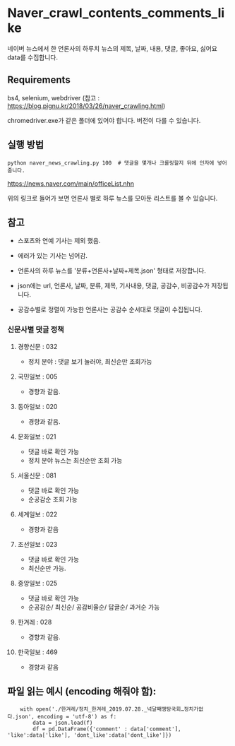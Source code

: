 # Naver_crawl_contents_comments_like
네이버 뉴스에서 한 언론사의 하루치 뉴스의 제목, 날짜, 내용, 댓글, 좋아요, 싫어요 data를 수집합니다.


## Requirements
bs4, selenium, webdriver (참고 : https://blog.pignu.kr/2018/03/26/naver_crawling.html)

chromedriver.exe가 같은 폴더에 있어야 합니다. 버전이 다를 수 있습니다.

## 실행 방법
```
python naver_news_crawling.py 100  # 댓글을 몇개나 크롤링할지 뒤에 인자에 넣어줍니다.
```

https://news.naver.com/main/officeList.nhn

위의 링크로 들어가 보면 언론사 별로 하루 뉴스를 모아둔 리스트를 볼 수 있습니다.




## 참고

- 스포츠와 연예 기사는 제외 했음. 

- 에러가 있는 기사는 넘어감.

- 언론사의 하루 뉴스를 '분류+언론사+날짜+제목.json' 형태로 저장합니다.

- json에는 url, 언론사, 날짜, 분류, 제목, 기사내용, 댓글, 공감수, 비공감수가 저장됩니다.

- 공감수별로 정렬이 가능한 언론사는 공감수 순서대로 댓글이 수집됩니다.

### 신문사별 댓글 정책
1. 경향신문 : 032
    - 정치 분야 : 댓글 보기 눌러야, 최신순만 조회가능

2. 국민일보 : 005
    - 경향과 같음.

3. 동아일보 : 020
    - 경향과 같음.

4.  문화일보 : 021
    - 댓글 바로 확인 가능
    - 정치 분야 뉴스는 최신순만 조회 가능

5. 서울신문 : 081
    - 댓글 바로 확인 가능
    - 순공감순 조회 가능

6. 세계일보 : 022
    - 경향과 같음

7. 조선일보 : 023
    - 댓글 바로 확인 가능
    - 최신순만 가능.
8. 중앙일보 : 025
    - 댓글 바로 확인 가능
    - 순공감순/ 최신순/ 공감비율순/ 답글순/ 과거순  가능
9. 한겨레 : 028
    - 경향과 같음.
10. 한국일보 : 469
    - 경향과 같음
          
## 파일 읽는 예시 (encoding 해줘야 함):

```
    with open('./한겨레/정치_한겨레_2019.07.28._넉달째맹탕국회…정치가없다.json', encoding = 'utf-8') as f:
        data = json.load(f)
        df = pd.DataFrame({'comment' : data['comment'], 'like':data['like'], 'dont_like':data['dont_like']})
```

